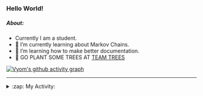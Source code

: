 ### Hello World!

##### About:
- Currently I am a student.
- 🌱 I’m currently learning about Markov Chains.
- 🌱 I’m learning how to make better documentation.
- 🌱 GO PLANT SOME TREES AT [TEAM TREES](https://teamtrees.org/)

[![Vyom's github activity graph](https://activity-graph.herokuapp.com/graph?username=Vyvy-vi)](https://github.com/ashutosh00710/github-readme-activity-graph)

---
<details>
  <summary>:zap: My Activity:</summary>
  
<!--START_SECTION:waka-->
![Code Time](http://img.shields.io/badge/Code%20Time-778%20hrs%2023%20mins-blue)

**I'm a Night 🦉** 

```text
🌞 Morning    62 commits     ██░░░░░░░░░░░░░░░░░░░░░░░   9.6% 
🌆 Daytime    156 commits    ██████░░░░░░░░░░░░░░░░░░░   24.15% 
🌃 Evening    202 commits    ███████░░░░░░░░░░░░░░░░░░   31.27% 
🌙 Night      226 commits    ████████░░░░░░░░░░░░░░░░░   34.98%

```
📅 **I'm Most Productive on Sunday** 

```text
Monday       63 commits     ██░░░░░░░░░░░░░░░░░░░░░░░   9.75% 
Tuesday      109 commits    ████░░░░░░░░░░░░░░░░░░░░░   16.87% 
Wednesday    103 commits    ████░░░░░░░░░░░░░░░░░░░░░   15.94% 
Thursday     81 commits     ███░░░░░░░░░░░░░░░░░░░░░░   12.54% 
Friday       78 commits     ███░░░░░░░░░░░░░░░░░░░░░░   12.07% 
Saturday     66 commits     ██░░░░░░░░░░░░░░░░░░░░░░░   10.22% 
Sunday       146 commits    █████░░░░░░░░░░░░░░░░░░░░   22.6%

```


📊 **This Week I Spent My Time On** 

```text
🔥 Editors: 
VS Code                  27 hrs 41 mins      ███████████████████████░░   92.17% 
Vim                      2 hrs 21 mins       ██░░░░░░░░░░░░░░░░░░░░░░░   7.83%

🐱‍💻 Projects: 
uni-webpages             12 hrs 2 mins       ██████████░░░░░░░░░░░░░░░   40.1% 
api                      4 hrs 13 mins       ███░░░░░░░░░░░░░░░░░░░░░░   14.08% 
CSF                      3 hrs 53 mins       ███░░░░░░░░░░░░░░░░░░░░░░   12.97% 
onboarding-bot           2 hrs 30 mins       ██░░░░░░░░░░░░░░░░░░░░░░░   8.37% 
praise_backend_js        2 hrs 4 mins        █░░░░░░░░░░░░░░░░░░░░░░░░   6.89%

```


 Last Updated on 03/05/2022 07:04:16 UTC
<!--END_SECTION:waka-->
</details>
